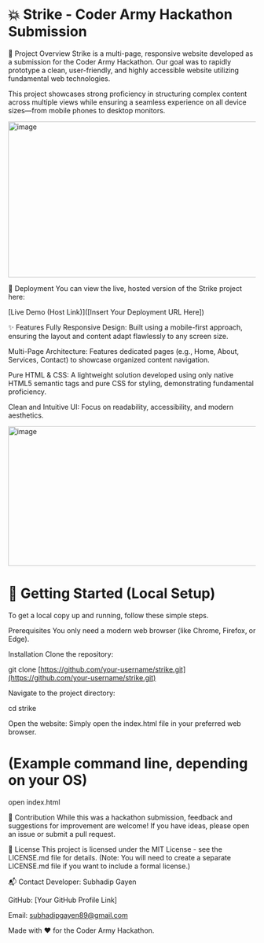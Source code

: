 # 💥 Strike - Coder Army Hackathon Submission
<!--
A strong README starts with a clear title, a brief description,
and visual cues like badges.
-->

🎯 Project Overview
Strike is a multi-page, responsive website developed as a submission for the Coder Army Hackathon. Our goal was to rapidly prototype a clean, user-friendly, and highly accessible website utilizing fundamental web technologies.

This project showcases strong proficiency in structuring complex content across multiple views while ensuring a seamless experience on all device sizes—from mobile phones to desktop monitors.

<img width="683" height="317" alt="image" src="https://github.com/user-attachments/assets/accced07-cef2-4715-bba9-a06597a6c211" />


🔗 Deployment
You can view the live, hosted version of the Strike project here:

[Live Demo (Host Link)]([Insert Your Deployment URL Here])

✨ Features
Fully Responsive Design: Built using a mobile-first approach, ensuring the layout and content adapt flawlessly to any screen size.

Multi-Page Architecture: Features dedicated pages (e.g., Home, About, Services, Contact) to showcase organized content navigation.

Pure HTML & CSS: A lightweight solution developed using only native HTML5 semantic tags and pure CSS for styling, demonstrating fundamental proficiency.

Clean and Intuitive UI: Focus on readability, accessibility, and modern aesthetics.

<img width="676" height="284" alt="image" src="https://github.com/user-attachments/assets/29f3d86a-6f8d-4845-b126-18e3ba159977" />

# 🚀 Getting Started (Local Setup)
To get a local copy up and running, follow these simple steps.

Prerequisites
You only need a modern web browser (like Chrome, Firefox, or Edge).

Installation
Clone the repository:

git clone [https://github.com/your-username/strike.git](https://github.com/your-username/strike.git)

Navigate to the project directory:

cd strike

Open the website:
Simply open the index.html file in your preferred web browser.

# (Example command line, depending on your OS)
open index.html

🤝 Contribution
While this was a hackathon submission, feedback and suggestions for improvement are welcome! If you have ideas, please open an issue or submit a pull request.

📄 License
This project is licensed under the MIT License - see the LICENSE.md file for details.
(Note: You will need to create a separate LICENSE.md file if you want to include a formal license.)

📬 Contact
Developer: Subhadip Gayen

GitHub: [Your GitHub Profile Link]

Email: subhadipgayen89@gmail.com

Made with ❤️ for the Coder Army Hackathon.
